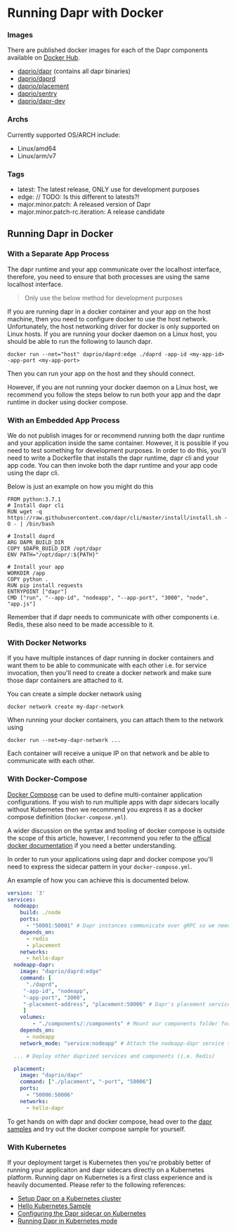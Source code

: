 # Running Dapr with Docker

### Images
There are published docker images for each of the Dapr components available on [Docker Hub](https://hub.docker.com/u/daprio).
- [daprio/dapr](https://hub.docker.com/r/daprio/dapr) (contains all dapr binaries)
- [daprio/daprd](https://hub.docker.com/r/daprio/daprd)
- [daprio/placement](https://hub.docker.com/r/daprio/placement)
- [daprio/sentry](https://hub.docker.com/r/daprio/sentry)
- [daprio/dapr-dev](https://hub.docker.com/r/daprio/dapr-dev)

### Archs
Currently supported OS/ARCH include:
- Linux/amd64
- Linux/arm/v7

### Tags
- latest: The latest release, ONLY use for development purposes
- edge: // TODO: Is this different to latests?!
- major.minor.patch: A released version of Dapr
- major.minor.patch-rc.iteration: A release candidate

## Running Dapr in Docker

###  With a Separate App Process
The dapr runtime and your app communicate over the localhost interface, therefore, you need to ensure that
both processes are using the same localhost interface. 

> Only use the below method for development purposes

If you are running dapr in a docker container and your app on the host machine, then you need to configure
docker to use the host network. Unfortunately, the host networking driver for docker is only supported on
Linux hosts.
If you are running your docker daemon on a Linux host, you should be able to run the following to launch dapr.
```shell
docker run --net="host" daprio/daprd:edge ./daprd -app-id <my-app-id> -app-port <my-app-port>
```
Then you can run your app on the host and they should connect.

However, if you are not running your docker daemon on a Linux host, we recommend you follow the steps below to run
both your app and the dapr runtime in docker using docker compose.

### With an Embedded App Process
We do not publish images for or recommend running both the dapr runtime and your application inside the same
container. However, it is possible if you need to test something for development purposes.
In order to do this, you'll need to write a Dockerfile that installs the dapr runtime, dapr cli and your app code.
You can then invoke both the dapr runtime and your app code using the dapr cli.

Below is just an example on how you might do this
```
FROM python:3.7.1
# Install dapr cli
RUN wget -q https://raw.githubusercontent.com/dapr/cli/master/install/install.sh -O - | /bin/bash

# Install daprd
ARG DAPR_BUILD_DIR
COPY $DAPR_BUILD_DIR /opt/dapr
ENV PATH="/opt/dapr/:${PATH}"

# Install your app
WORKDIR /app
COPY python .
RUN pip install requests
ENTRYPOINT ["dapr"]
CMD ["run", "--app-id", "nodeapp", "--app-port", "3000", "node", "app.js"]
```

Remember that if dapr needs to communicate with other components i.e. Redis, these also need to
be made accessible to it.

### With Docker Networks
If you have multiple instances of dapr running in docker containers and want them to be able to
communicate with each other i.e. for service invocation, then you'll need to create a docker network
and make sure those dapr containers are attached to it.

You can create a simple docker network using
```
docker network create my-dapr-network
```
When running your docker containers, you can attach them to the network using
```
docker run --net=my-dapr-network ...
```
Each container will receive a unique IP on that network and be able to communicate with each other.

### With Docker-Compose
[Docker Compose](https://docs.docker.com/compose/) can be used to define multi-container application
configurations. If you wish to run multiple apps with dapr sidecars locally without Kubernetes then we recommend you
express it as a docker compose definition (`docker-compose.yml`).

A wider discussion on the syntax and tooling of docker compose is outside the scope of this article,
however, I recommend you refer to the [offical docker documentation](https://docs.docker.com/compose/)
if you need a better understanding.

In order to run your applications using dapr and docker compose you'll need to express the sidecar
pattern in your `docker-compose.yml`.

An example of how you can achieve this is documented below.

```yaml
version: '3'
services:
  nodeapp:
    build: ./node
    ports:
      - "50001:50001" # Dapr instances communicate over gRPC so we need to expose the gRPC port
    depends_on:
      - redis
      - placement
    networks:
      - hello-dapr
  nodeapp-dapr:
    image: "daprio/daprd:edge"
    command: [
      "./daprd",
     "-app-id", "nodeapp",
     "-app-port", "3000",
     "-placement-address", "placement:50006" # Dapr's placement service can be reach via the docker dns entry
     ]
    volumes:
        - "./components/:/components" # Mount our components folder for the runtime to use
    depends_on:
      - nodeapp
    network_mode: "service:nodeapp" # Attach the nodeapp-dapr service to the nodeapp network namespace

  ... # Deploy other daprized services and components (i.e. Redis)

  placement:
    image: "daprio/dapr"
    command: ["./placement", "-port", "50006"]
    ports:
      - "50006:50006"
    networks:
      - hello-dapr
```

To get hands on with dapr and docker compose, head over to the [dapr samples](https://github.com/dapr/samples) and try out
the docker compose sample for yourself.

### With Kubernetes
If your deployment target is Kubernetes then you're probably better of running your applicaiton and dapr sidecars directly on
a Kubernetes platform. Running dapr on Kubernetes is a first class experience and is heavily documented. Please refer to the
following references:
- [Setup Dapr on a Kubernetes cluster](https://github.com/dapr/docs/blob/ea5b1918778a47555dbdccff0ed6c5b987ed10cf/getting-started/environment-setup.md#installing-dapr-on-a-kubernetes-cluster)
- [Hello Kubernetes Sample](https://github.com/dapr/samples/tree/master/2.hello-kubernetes)
- [Configuring the Dapr sidecar on Kubernetes](https://github.com/dapr/docs/blob/c88d247a2611d6824d41bb5b6adfeb38152dbbc6/howto/configure-k8s/README.md)
- [Running Dapr in Kubernetes mode](https://github.com/dapr/docs/blob/a7668cab5e16d12f364a42d2fe7d75933c6398e9/overview/README.md#running-dapr-in-kubernetes-mode)